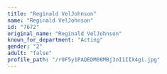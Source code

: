 ```yaml
---
title: "Reginald VelJohnson"
name: "Reginald VelJohnson"
id: "7672"
original_name: "Reginald VelJohnson"
known_for_department: "Acting"
gender: "2"
adult: "false"
profile_path: "/r0F5y1PAQEDM08MBj3oI1IIX4gi.jpg"
---
```

